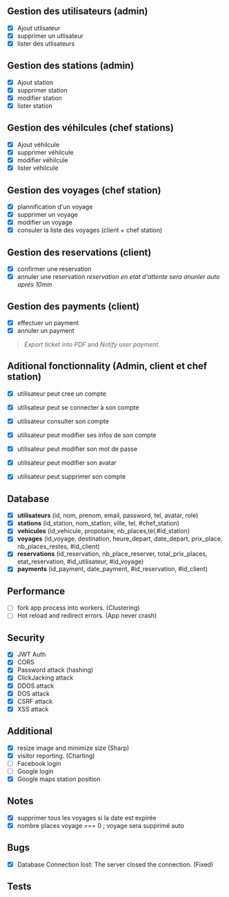 ## Gestion des utilisateurs (admin)
- [x] Ajout utlisateur
- [x] supprimer un utlisateur
- [x] lister des utlisateurs

## Gestion des stations (admin)
- [x] Ajout station
- [x] supprimer station
- [x] modifier station
- [x] lister station

## Gestion des véhilcules (chef stations)
- [x] Ajout véhilcule
- [x] supprimer véhilcule
- [x] modifier véhilcule
- [x] lister véhilcule

## Gestion des voyages (chef station)
- [x] plannification d'un voyage
- [x] supprimer un voyage
- [x] modifier un voyage
- [x] consuler la liste des voyages (client + chef station)

## Gestion des reservations (client)
- [x] confirmer une reservation
- [x] annuler une reservation
*reservation en etat d'attente sera anunler auto aprés 10min*

## Gestion des payments (client)
- [x] effectuer un payment
- [x] annuler un payment

> *Export ticket into PDF* and *Notify user payment*.

## Aditional fonctionnality (Admin, client et chef station)
- [x] utilisateur peut cree un compte
- [x] utilisateur peut se connecter à son compte
- [x] utilisateur consulter son compte

- [x] utilisateur peut modifier ses infos de son compte

- [x] utilisateur peut modifier son mot de passe
- [x] utilisateur peut modifier son avatar

- [x] utilisateur peut supprimer son compte

## Database
- [x] **utilisateurs** (id, nom, prenom, email, password, tel, avatar, role)
- [x] **stations** (id_station,	nom_station,	ville,	tel,	#chef_station)
- [x] **vehicules** (id_vehicule,	propotaire,	nb_places,tel,#id_station)
- [x] **voyages** (id_voyage, destination, heure_depart, date_depart, prix_place, nb_places_restes, #id_client)
- [x] **reservations** (id_reservation, nb_place_reserver, total_prix_places, etat_reservation,  #id_utilisateur, #id_voyage)
- [x] **payments** (id_payment, date_payment, #id_reservation,	#id_client)

## Performance
- [ ] fork app process into workers. (Clustering)
- [ ] Hot reload and redirect errors. (App never crash)

## Security
- [x] JWT Auth
- [x] CORS
- [x] Password attack (hashing)
- [x] ClickJacking attack
- [x] DDOS attack
- [x] DOS attack
- [x] CSRF attack
- [x] XSS attack

## Additional
- [x] resize image and minimize size (Sharp)
- [x] visitor reporting. (Charting)
- [ ] Facebook login
- [ ] Google login
- [x] Google maps station position

## Notes
- [x] supprimer tous les voyages si la date est expirée
- [x] nombre places voyage === 0 ; voyage sera supprimé auto

## Bugs
- [x] Database Connection lost: The server closed the connection. (Fixed)

## Tests
